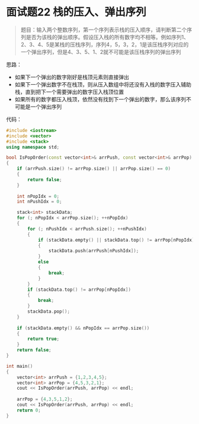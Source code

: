 # 面试题22 栈的压入、弹出序列

>题目：输入两个整数序列，第一个序列表示栈的压入顺序，请判断第二个序列是否为该栈的弹出顺序。假设压入栈的所有数字均不相等。例如序列1、2、3、4、5是某栈的压栈序列，序列4，5，3，2，1是该压栈序列对应的一个弹出序列，但是4、3、5、1、2就不可能是该压栈序列的弹出序列
>

思路：

* 如果下一个弹出的数字刚好是栈顶元素则直接弹出
* 如果下一个弹出数字不在栈顶，则从压入数组中将还没有入栈的数字压入辅助栈，直到把下一个需要弹出的数字压入栈顶位置
* 如果所有的数字都压入栈顶，依然没有找到下一个弹出的数字，那么该序列不可能是一个弹出序列

代码：

```c++
#include <iostream>
#include <vector>
#include <stack>
using namespace std;

bool IsPopOrder(const vector<int>& arrPush, const vector<int>& arrPop)
{
    if (arrPush.size() != arrPop.size() || arrPop.size() == 0)
    {
        return false;
    }
    
    int nPopIdx = 0;
    int nPushIdx = 0;

    stack<int> stackData;
    for (; nPopIdx < arrPop.size(); ++nPopIdx)
    {
        for (; nPushIdx < arrPush.size(); ++nPushIdx)
        {
            if (stackData.empty() || stackData.top() != arrPop[nPopIdx])
            {
                stackData.push(arrPush[nPushIdx]);
            }
            else
            {
                break;
            }
        }
        if (stackData.top() != arrPop[nPopIdx])
        {
            break;
        }
        stackData.pop();
    }
    
    if (stackData.empty() && nPopIdx == arrPop.size())
    {
        return true;
    }
    return false;
}

int main()
{
    vector<int> arrPush = {1,2,3,4,5};
    vector<int> arrPop = {4,5,3,2,1};
    cout << IsPopOrder(arrPush, arrPop) << endl;
    
    arrPop = {4,3,5,1,2};
    cout << IsPopOrder(arrPush, arrPop) << endl;
    return 0;
}
```
